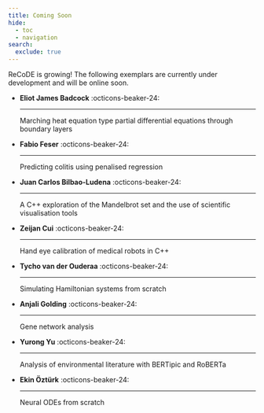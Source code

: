 ```yaml
---
title: Coming Soon
hide:
  - toc
  - navigation
search:
  exclude: true
---
```


ReCoDE is growing! The following exemplars are currently under development and will be online soon.

<div class="grid cards" markdown>


-  __Eliot James Badcock__ :octicons-beaker-24:

    ---
    Marching heat equation type partial differential equations through boundary layers

-  __Fabio Feser__ :octicons-beaker-24:

    ---
    Predicting colitis using penalised regression

-  __Juan Carlos Bilbao-Ludena__ :octicons-beaker-24:

    ---
    A C++ exploration of the Mandelbrot set and the use of scientific visualisation tools

-  __Zeijan Cui__ :octicons-beaker-24:

    ---
    Hand eye calibration of medical robots in C++

-  __Tycho van der Ouderaa__ :octicons-beaker-24:

    ---
    Simulating Hamiltonian systems from scratch

-  __Anjali Golding__ :octicons-beaker-24:

    ---
    Gene network analysis

-  __Yurong Yu__ :octicons-beaker-24:

    ---
    Analysis of environmental literature with BERTipic and RoBERTa

-  __Ekin Öztürk__ :octicons-beaker-24:

    ---
    Neural ODEs from scratch

</div>